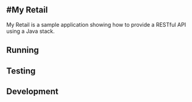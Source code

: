 #My Retail
----
My Retail is a sample application showing how to provide a RESTful API using a Java stack.

## Running

## Testing

## Development
